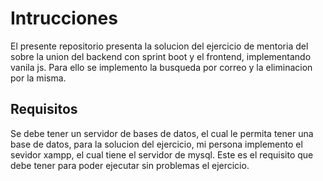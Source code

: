 # Intrucciones

El presente repositorio presenta la solucion del ejercicio de mentoria del sobre la union del backend con sprint boot y el frontend, implementando vanila js. Para ello se implemento la busqueda por correo y la eliminacion por la misma. 

## Requisitos
Se debe tener un servidor de bases de datos, el cual le permita tener una base de datos, para la solucion del ejercicio, mi persona implemento el sevidor xampp, el cual tiene el servidor de mysql. Este es el requisito que debe tener para poder ejecutar sin problemas el ejercicio.
